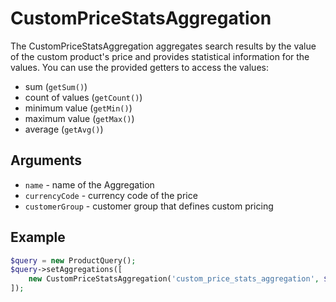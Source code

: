 # CustomPriceStatsAggregation

The CustomPriceStatsAggregation aggregates search results by the value of the custom product's price
and provides statistical information for the values. You can use the provided getters to access the values:

- sum (`getSum()`)
- count of values (`getCount()`)
- minimum value (`getMin()`)
- maximum value (`getMax()`)
- average (`getAvg()`)

## Arguments

- `name` - name of the Aggregation
- `currencyCode` - currency code of the price
- `customerGroup` - customer group that defines custom pricing

## Example

``` php
$query = new ProductQuery();
$query->setAggregations([
    new CustomPriceStatsAggregation('custom_price_stats_aggregation', $currency, $customerGroup),
]);
```